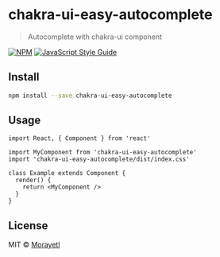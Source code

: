 # chakra-ui-easy-autocomplete

> Autocomplete with chakra-ui component

[![NPM](https://img.shields.io/npm/v/chakra-ui-easy-autocomplete.svg)](https://www.npmjs.com/package/chakra-ui-easy-autocomplete) [![JavaScript Style Guide](https://img.shields.io/badge/code_style-standard-brightgreen.svg)](https://standardjs.com)

## Install

```bash
npm install --save chakra-ui-easy-autocomplete
```

## Usage

```tsx
import React, { Component } from 'react'

import MyComponent from 'chakra-ui-easy-autocomplete'
import 'chakra-ui-easy-autocomplete/dist/index.css'

class Example extends Component {
  render() {
    return <MyComponent />
  }
}
```

## License

MIT © [Morayetl](https://github.com/Morayetl)
